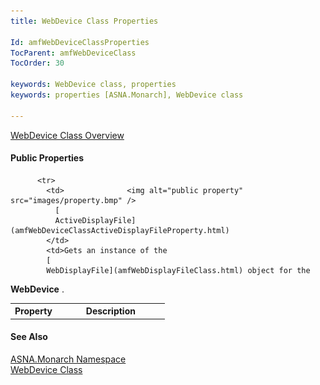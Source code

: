 ```yaml
---
title: WebDevice Class Properties

Id: amfWebDeviceClassProperties
TocParent: amfWebDeviceClass
TocOrder: 30

keywords: WebDevice class, properties
keywords: properties [ASNA.Monarch], WebDevice class

---
```


[WebDevice Class Overview](amfWebDeviceClass.html) 
<!-- start public properties table -->	

#### Public Properties
<table class="mytable" cellspacing="0" cellpadding="4" width="90%">
          <colgroup>
            <col width="30%" />
            <col width="70%" />
          </colgroup>
          <tr>
            <th>Property</th>
            <th>Description</th>
          </tr>

          <tr>
            <td>              <img alt="public property" src="images/property.bmp" />
              [
              ActiveDisplayFile](amfWebDeviceClassActiveDisplayFileProperty.html)
            </td>
            <td>Gets an instance of the 
            [
            WebDisplayFile](amfWebDisplayFileClass.html) object for the 
 **WebDevice** .</td>
          </tr>
</table>

#### See Also
[ASNA.Monarch Namespace](amfMonarchNamespace.html) <br /> [WebDevice Class](amfWebDeviceClass.html) 
